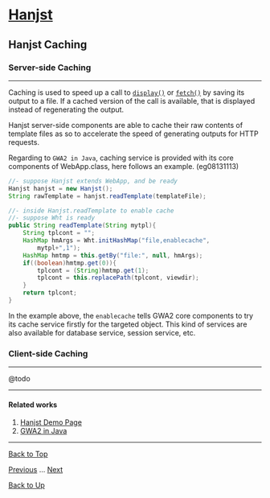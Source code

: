 # [Hanjst](/hanjst/index)
## Hanjst Caching
### Server-side Caching
---
Caching is used to speed up a call to [`display()`](https://www.smarty.net/docs/en/api.display.tpl "display()") or [`fetch()`](https://www.smarty.net/docs/en/api.fetch.tpl "fetch()") by saving its output to a file. If a cached version of the call is available, that is displayed instead of regenerating the output.

Hanjst server-side components are able to cache their raw contents of template files as so to accelerate the speed of generating outputs for HTTP requests.

Regarding to `GWA2 in Java`, caching service is provided with its core components of WebApp.class, here follows an example. (eg08131113)

```java
//- suppose Hanjst extends WebApp, and be ready
Hanjst hanjst = new Hanjst();
String rawTemplate = hanjst.readTemplate(templateFile);

//- inside Hanjst.readTemplate to enable cache
//- suppose Wht is ready
public String readTemplate(String mytpl){
	String tplcont = "";
	HashMap hmArgs = Wht.initHashMap("file,enablecache",
		mytpl+",1");
	HashMap hmtmp = this.getBy("file:", null, hmArgs);
	if((boolean)hmtmp.get(0)){
		tplcont = (String)hmtmp.get(1);
		tplcont = this.replacePath(tplcont, viewdir);
	}
	return tplcont;
}
```  

In the example above, the `enablecache` tells GWA2 core components to try its cache service firstly for the targeted object. This kind of services are also available for database service, session service, etc. 


### Client-side Caching
---
@todo

---

#### Related works

1. [Hanjst Demo Page](https://ufqi.com/dev/hanjst/)
2. [GWA2 in Java](https://github.com/wadelau/GWA2/)

---

[Back to Top](/hanjst/hanjst-cache)

[Previous](./data-in-resource) ... [Next](./hanjst-ready-to-go)

[Back to Up](/hanjst/index)

<!--stackedit_data:
eyJoaXN0b3J5IjpbMTUwNDcyNDQwOCwtNDU1NzI0MTMsLTEyMD
g1ODM1MDMsLTg5MjE5MzAyM119
-->